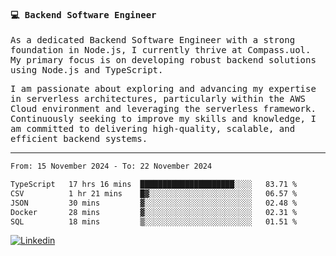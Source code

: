 
<samp>
  
#### 💻 Backend Software Engineer

As a dedicated Backend Software Engineer with a strong foundation in Node.js, I currently thrive at Compass.uol. My primary focus is on developing robust backend solutions using Node.js and TypeScript.

I am passionate about exploring and advancing my expertise in serverless architectures, particularly within the AWS Cloud environment and leveraging the serverless framework. Continuously seeking to improve my skills and knowledge, I am committed to delivering high-quality, scalable, and efficient backend systems.

---

<!--START_SECTION:waka-->

```txt
From: 15 November 2024 - To: 22 November 2024

TypeScript   17 hrs 16 mins  █████████████████████░░░░   83.71 %
CSV          1 hr 21 mins    █▓░░░░░░░░░░░░░░░░░░░░░░░   06.57 %
JSON         30 mins         ▓░░░░░░░░░░░░░░░░░░░░░░░░   02.48 %
Docker       28 mins         ▓░░░░░░░░░░░░░░░░░░░░░░░░   02.31 %
SQL          18 mins         ▒░░░░░░░░░░░░░░░░░░░░░░░░   01.51 %
```

<!--END_SECTION:waka-->
  
</samp>

[![Linkedin](https://img.shields.io/badge/-Mateus%20Garcia-c080ff?style=flat-square&logo=Linkedin&logoColor=white&link=https://www.linkedin.com/in/mpgxc)](https://www.linkedin.com/in/mateusogarcia) 
